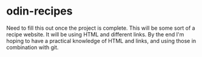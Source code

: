 # odin-recipes
Need to fill this out once the project is complete. 
This will be some sort of a recipe website. It will be using HTML and different links. 
By the end I'm hoping to have a practical knowledge of HTML and links, and using those in combination with git.
